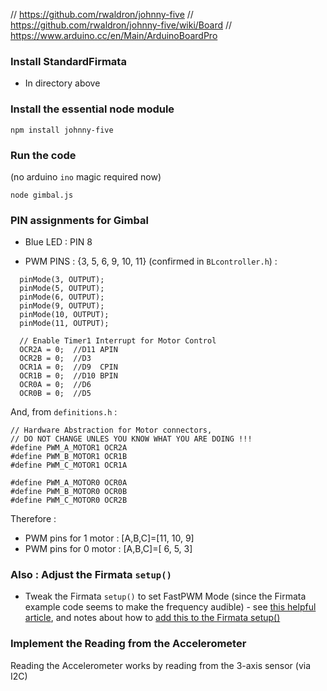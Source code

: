 


// https://github.com/rwaldron/johnny-five
// https://github.com/rwaldron/johnny-five/wiki/Board
// https://www.arduino.cc/en/Main/ArduinoBoardPro

###  Install StandardFirmata
* In directory above

### Install the essential node module

```
npm install johnny-five
```


### Run the code
(no arduino ```ino``` magic required now)

```
node gimbal.js
```



### PIN assignments for Gimbal

* Blue LED : PIN 8

* PWM PINS : {3, 5, 6, 9, 10, 11}  (confirmed in ```BLcontroller.h```) :
```
  pinMode(3, OUTPUT);
  pinMode(5, OUTPUT);
  pinMode(6, OUTPUT);
  pinMode(9, OUTPUT);
  pinMode(10, OUTPUT);
  pinMode(11, OUTPUT);
  
  // Enable Timer1 Interrupt for Motor Control
  OCR2A = 0;  //D11 APIN
  OCR2B = 0;  //D3
  OCR1A = 0;  //D9  CPIN
  OCR1B = 0;  //D10 BPIN
  OCR0A = 0;  //D6
  OCR0B = 0;  //D5 
```

And, from ```definitions.h``` :
```
// Hardware Abstraction for Motor connectors,
// DO NOT CHANGE UNLES YOU KNOW WHAT YOU ARE DOING !!!
#define PWM_A_MOTOR1 OCR2A
#define PWM_B_MOTOR1 OCR1B
#define PWM_C_MOTOR1 OCR1A

#define PWM_A_MOTOR0 OCR0A
#define PWM_B_MOTOR0 OCR0B
#define PWM_C_MOTOR0 OCR2B
```

Therefore : 

* PWM pins for 1 motor : [A,B,C]=[11, 10, 9]
* PWM pins for 0 motor : [A,B,C]=[ 6,  5, 3]

### Also : Adjust the Firmata ```setup()```

* Tweak the Firmata ```setup()``` to set FastPWM Mode (since the Firmata example code seems to make the frequency 
  audible) - see [this helpful article](https://www.arduino.cc/en/Tutorial/SecretsOfArduinoPWM),
  and notes about how to [add this to the Firmata setup()](http://forum.arduino.cc/index.php?topic=40307.0)

### Implement the Reading from the Accelerometer

Reading the Accelerometer works by reading from the 3-axis sensor (via I2C)


